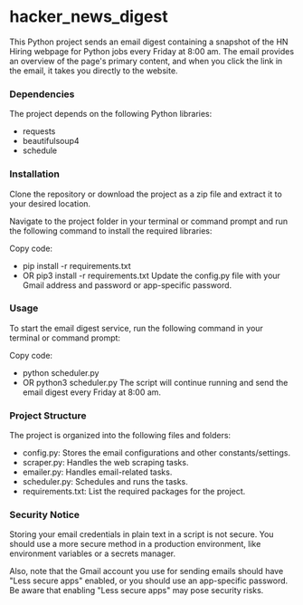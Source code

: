 # hacker_news_digest

This Python project sends an email digest containing a snapshot of the HN Hiring webpage for Python jobs every Friday at 8:00 am. The email provides an overview of the page's primary content, and when you click the link in the email, it takes you directly to the website.

### Dependencies

The project depends on the following Python libraries:
- requests
- beautifulsoup4
- schedule


### Installation

Clone the repository or download the project as a zip file and extract it to your desired location.

Navigate to the project folder in your terminal or command prompt and run the following command to install the required libraries:

Copy code:
- pip install -r requirements.txt
- OR pip3 install -r requirements.txt
Update the config.py file with your Gmail address and password or app-specific password.


### Usage

To start the email digest service, run the following command in your terminal or command prompt:

Copy code:
- python scheduler.py
- OR python3 scheduler.py
The script will continue running and send the email digest every Friday at 8:00 am.


### Project Structure 

The project is organized into the following files and folders:

- config.py: Stores the email configurations and other constants/settings.
- scraper.py: Handles the web scraping tasks.
- emailer.py: Handles email-related tasks.
- scheduler.py: Schedules and runs the tasks.
- requirements.txt: List the required packages for the project.


### Security Notice

Storing your email credentials in plain text in a script is not secure. You should use a more secure method in a production environment, like environment variables or a secrets manager.

Also, note that the Gmail account you use for sending emails should have "Less secure apps" enabled, or you should use an app-specific password. Be aware that enabling "Less secure apps" may pose security risks.
